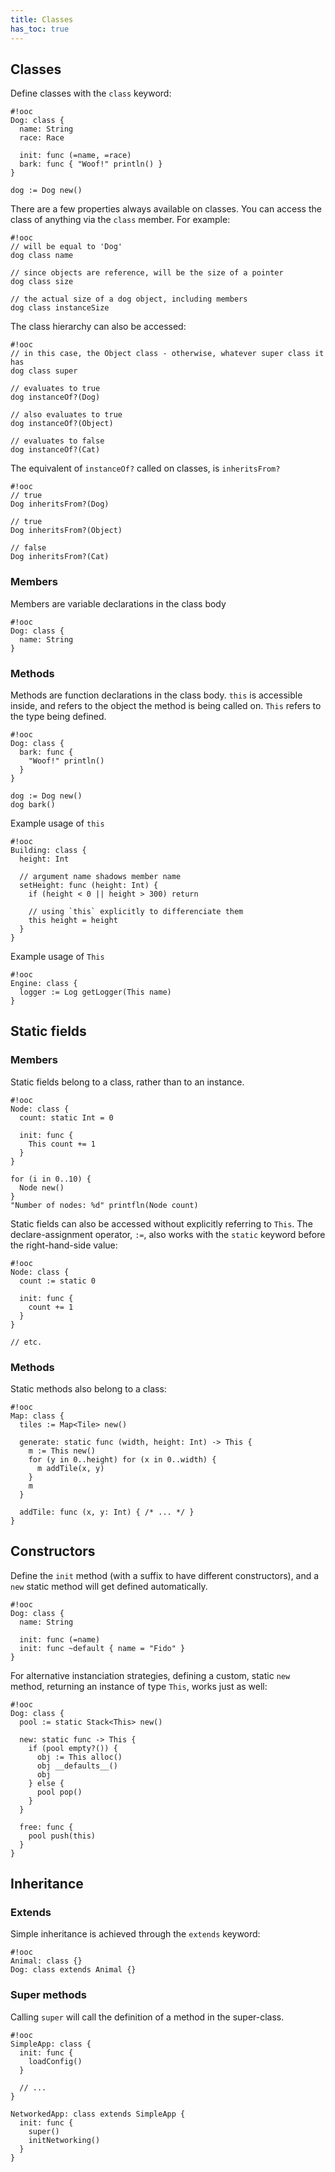 ```yaml
---
title: Classes
has_toc: true
---
```


## Classes

Define classes with the `class` keyword:

    #!ooc
    Dog: class {
      name: String
      race: Race

      init: func (=name, =race)
      bark: func { "Woof!" println() }
    }

    dog := Dog new()

There are a few properties always available on classes. You can access the
class of anything via the `class` member. For example:

    #!ooc
    // will be equal to 'Dog'
    dog class name

    // since objects are reference, will be the size of a pointer
    dog class size

    // the actual size of a dog object, including members
    dog class instanceSize

The class hierarchy can also be accessed:

    #!ooc
    // in this case, the Object class - otherwise, whatever super class it has
    dog class super

    // evaluates to true
    dog instanceOf?(Dog)

    // also evaluates to true
    dog instanceOf?(Object)

    // evaluates to false
    dog instanceOf?(Cat)

The equivalent of `instanceOf?` called on classes, is `inheritsFrom?`

    #!ooc
    // true
    Dog inheritsFrom?(Dog)

    // true
    Dog inheritsFrom?(Object)

    // false
    Dog inheritsFrom?(Cat)

### Members

Members are variable declarations in the class body

    #!ooc
    Dog: class {
      name: String
    }

### Methods

Methods are function declarations in the class body. `this` is accessible
inside, and refers to the object the method is being called on. `This` refers
to the type being defined.

    #!ooc
    Dog: class {
      bark: func {
        "Woof!" println()
      }
    }

    dog := Dog new()
    dog bark()

Example usage of `this`

    #!ooc
    Building: class {
      height: Int

      // argument name shadows member name
      setHeight: func (height: Int) {
        if (height < 0 || height > 300) return

        // using `this` explicitly to differenciate them
        this height = height
      }
    }

Example usage of `This`

    #!ooc
    Engine: class {
      logger := Log getLogger(This name)
    }

## Static fields

### Members

Static fields belong to a class, rather than to an instance.

    #!ooc
    Node: class {
      count: static Int = 0

      init: func {
        This count += 1
      }
    }

    for (i in 0..10) {
      Node new()
    }
    "Number of nodes: %d" printfln(Node count)

Static fields can also be accessed without explicitly referring to `This`.
The declare-assignment operator, `:=`, also works with the `static` keyword before
the right-hand-side value:

    #!ooc
    Node: class {
      count := static 0

      init: func {
        count += 1
      }
    }

    // etc.

### Methods

Static methods also belong to a class:

    #!ooc
    Map: class {
      tiles := Map<Tile> new()

      generate: static func (width, height: Int) -> This {
        m := This new()
        for (y in 0..height) for (x in 0..width) {
          m addTile(x, y)
        }
        m
      }

      addTile: func (x, y: Int) { /* ... */ }
    }

## Constructors

Define the `init` method (with a suffix to have different constructors), and
a `new` static method will get defined automatically.

    #!ooc
    Dog: class {
      name: String

      init: func (=name)
      init: func ~default { name = "Fido" }
    }

For alternative instanciation strategies, defining a custom, static `new`
method, returning an instance of type `This`, works just as well:

    #!ooc
    Dog: class {
      pool := static Stack<This> new()

      new: static func -> This {
        if (pool empty?()) {
          obj := This alloc()
          obj __defaults__()
          obj
        } else {
          pool pop()
        }
      }

      free: func {
        pool push(this)
      }
    }

## Inheritance

### Extends

Simple inheritance is achieved through the `extends` keyword:

    #!ooc
    Animal: class {}
    Dog: class extends Animal {}

### Super methods

Calling `super` will call the definition of a method in the super-class.

    #!ooc
    SimpleApp: class {
      init: func {
        loadConfig()
      }

      // ...
    }

    NetworkedApp: class extends SimpleApp {
      init: func {
        super()
        initNetworking()
      }
    }

